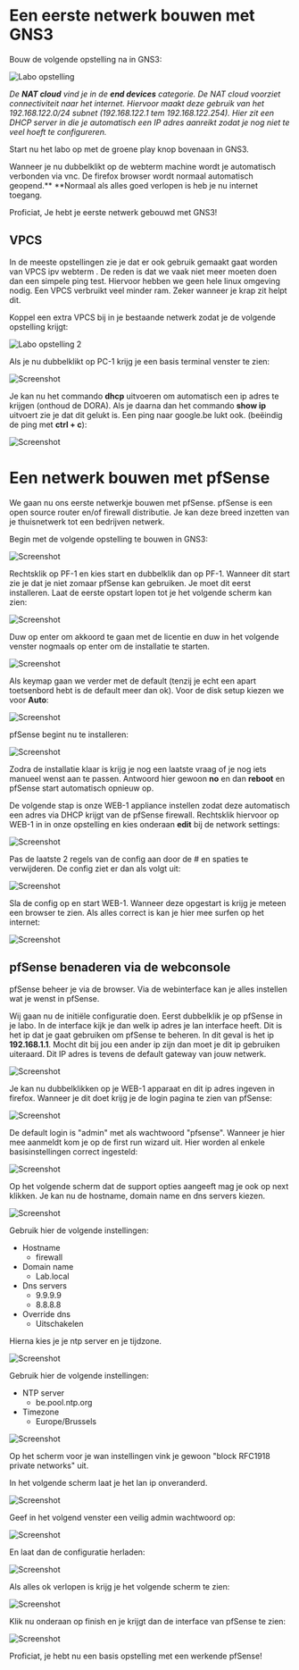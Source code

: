# Een eerste netwerk bouwen met GNS3

Bouw de volgende opstelling na in GNS3:

![Labo opstelling](../../resources/images/gns3-introductie-01.png)

_De **NAT cloud** vind je in de **end devices** categorie. De NAT cloud voorziet connectiviteit naar het internet. Hiervoor maakt deze gebruik van het 192.168.122.0/24 subnet (192.168.122.1 tem 192.168.122.254). Hier zit een DHCP server in die je automatisch een IP adres aanreikt zodat je nog niet te veel hoeft te configureren._

Start nu het labo op met de groene play knop bovenaan in GNS3.

Wanneer je nu dubbelklikt op de webterm machine wordt je automatisch verbonden via vnc. De firefox browser wordt normaal automatisch geopend.** **Normaal als alles goed verlopen is heb je nu internet toegang.

Proficiat, Je hebt je eerste netwerk gebouwd met GNS3!


## VPCS

In de meeste opstellingen zie je dat er ook gebruik gemaakt gaat worden van VPCS ipv webterm . De reden is dat we vaak niet meer moeten doen dan een simpele ping test. Hiervoor hebben we geen hele linux omgeving nodig. Een VPCS verbruikt veel minder ram. Zeker wanneer je krap zit helpt dit.

Koppel een extra VPCS bij in je bestaande netwerk zodat je de volgende opstelling krijgt:


![Labo opstelling 2](../../resources/images/gns3-introductie-02.png)


Als je nu dubbelklikt op PC-1 krijg je een basis terminal venster te zien:

![Screenshot](../../resources/images/gns3-introductie-03.png)

Je kan nu het commando **dhcp** uitvoeren om automatisch een ip adres te krijgen (onthoud de DORA). Als je daarna dan het commando **show ip** uitvoert zie je dat dit gelukt is. Een ping naar google.be lukt ook. (beëindig de ping met **ctrl + c**):

![Screenshot](../../resources/images/gns3-introductie-04.png)

# Een netwerk bouwen met pfSense

We gaan nu ons eerste netwerkje bouwen met pfSense. pfSense is een open source router en/of firewall distributie. Je kan deze breed inzetten van je thuisnetwerk tot een bedrijven netwerk.

Begin met de volgende opstelling te bouwen in GNS3:

![Screenshot](../../resources/images/gns3-introductie-05.png)

Rechtsklik op PF-1 en kies start en dubbelklik dan op PF-1. Wanneer dit start zie je dat je niet zomaar pfSense kan gebruiken. Je moet dit eerst installeren. Laat de eerste opstart lopen tot je het volgende scherm kan zien:

![Screenshot](../../resources/images/gns3-introductie-06.png)

Duw op enter om akkoord te gaan met de licentie en duw in het volgende venster nogmaals op enter om de installatie te starten.

![Screenshot](../../resources/images/gns3-introductie-07.png)

Als keymap gaan we verder met de default (tenzij je echt een apart toetsenbord hebt is de default meer dan ok). Voor de disk setup kiezen we voor **Auto**:

![Screenshot](../../resources/images/gns3-introductie-08.png)

pfSense begint nu te installeren:

![Screenshot](../../resources/images/gns3-introductie-09.png)

Zodra de installatie klaar is krijg je nog een laatste vraag of je nog iets manueel wenst aan te passen. Antwoord hier gewoon **no** en dan **reboot** en pfSense start automatisch opnieuw op.

De volgende stap is onze WEB-1 appliance instellen zodat deze automatisch een adres via DHCP krijgt van de pfSense firewall. Rechtsklik hiervoor op WEB-1 in in onze opstelling en kies onderaan **edit** bij de network settings:

![Screenshot](../../resources/images/gns3-introductie-10.png)

Pas de laatste 2 regels van de config aan door de # en spaties te verwijderen. De config ziet er dan als volgt uit:

![Screenshot](../../resources/images/gns3-introductie-11.png)

Sla de config op en start WEB-1. Wanneer deze opgestart is krijg je meteen een browser te zien. Als alles correct is kan je hier mee surfen op het internet:

![Screenshot](../../resources/images/gns3-introductie-12.png)

## pfSense benaderen via de webconsole

pfSense beheer je via de browser. Via de webinterface kan je alles instellen wat je wenst in pfSense.

Wij gaan nu de initiële configuratie doen. Eerst dubbelklik je op pfSense in je labo. In de interface kijk je dan welk ip adres je lan interface heeft. Dit is het ip dat je gaat gebruiken om pfSense te beheren. In dit geval is het ip **192.168.1.1**. Mocht dit bij jou een ander ip zijn dan moet je dit ip gebruiken uiteraard. Dit IP adres is tevens de default gateway van jouw netwerk.

![Screenshot](../../resources/images/gns3-introductie-13.png)

Je kan nu dubbelklikken op je WEB-1 apparaat en dit ip adres ingeven in firefox. Wanneer je dit doet krijg je de login pagina te zien van pfSense:

![Screenshot](../../resources/images/gns3-introductie-14.png)

De default login is "admin" met als wachtwoord "pfsense". Wanneer je hier mee aanmeldt kom je op de first run wizard uit. Hier worden al enkele basisinstellingen correct ingesteld:

![Screenshot](../../resources/images/gns3-introductie-15.png)

Op het volgende scherm dat de support opties aangeeft mag je ook op next klikken. Je kan nu de hostname, domain name en dns servers kiezen.

![Screenshot](../../resources/images/gns3-introductie-16.png)

Gebruik hier de volgende instellingen:



- Hostname
    - firewall
- Domain name
    - Lab.local
- Dns servers
    - 9.9.9.9
    - 8.8.8.8
- Override dns
    - Uitschakelen

Hierna kies je je ntp server en je tijdzone.

![Screenshot](../../resources/images/gns3-introductie-17.png)

Gebruik hier de volgende instellingen:

- NTP server
    - be.pool.ntp.org
- Timezone
    - Europe/Brussels

![Screenshot](../../resources/images/gns3-introductie-18.png)

Op het scherm voor je wan instellingen vink je gewoon "block RFC1918 private networks" uit.

In het volgende scherm laat je het lan ip onveranderd.

![Screenshot](../../resources/images/gns3-introductie-19.png)

Geef in het volgend venster een veilig admin wachtwoord op:

![Screenshot](../../resources/images/gns3-introductie-20.png)

En laat dan de configuratie herladen:

![Screenshot](../../resources/images/gns3-introductie-21.png)

Als alles ok verlopen is krijg je het volgende scherm te zien:

![Screenshot](../../resources/images/gns3-introductie-22.png)

Klik nu onderaan op finish en je krijgt dan de interface van pfSense te zien:

![Screenshot](../../resources/images/gns3-introductie-23.png)

Proficiat, je hebt nu een basis opstelling met een werkende pfSense!